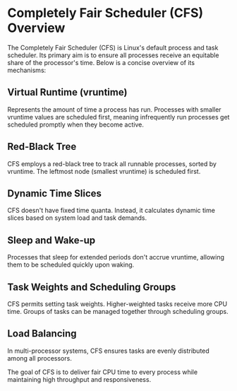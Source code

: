 # Completely Fair Scheduler (CFS) Overview

The Completely Fair Scheduler (CFS) is Linux's default process and task scheduler. Its primary aim is to ensure all processes receive an equitable share of the processor's time. Below is a concise overview of its mechanisms:

## Virtual Runtime (vruntime)

Represents the amount of time a process has run. Processes with smaller vruntime values are scheduled first, meaning infrequently run processes get scheduled promptly when they become active.

## Red-Black Tree

CFS employs a red-black tree to track all runnable processes, sorted by vruntime. The leftmost node (smallest vruntime) is scheduled first.

## Dynamic Time Slices

CFS doesn't have fixed time quanta. Instead, it calculates dynamic time slices based on system load and task demands.

## Sleep and Wake-up

Processes that sleep for extended periods don't accrue vruntime, allowing them to be scheduled quickly upon waking.

## Task Weights and Scheduling Groups

CFS permits setting task weights. Higher-weighted tasks receive more CPU time. Groups of tasks can be managed together through scheduling groups.

## Load Balancing

In multi-processor systems, CFS ensures tasks are evenly distributed among all processors.

The goal of CFS is to deliver fair CPU time to every process while maintaining high throughput and responsiveness.